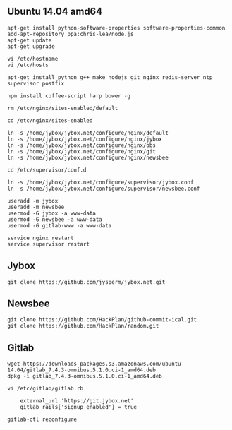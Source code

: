 ## Ubuntu 14.04 amd64

    apt-get install python-software-properties software-properties-common
    add-apt-repository ppa:chris-lea/node.js
    apt-get update
    apt-get upgrade

    vi /etc/hostname
    vi /etc/hosts

    apt-get install python g++ make nodejs git nginx redis-server ntp supervisor postfix

    npm install coffee-script harp bower -g

    rm /etc/nginx/sites-enabled/default

    cd /etc/nginx/sites-enabled

    ln -s /home/jybox/jybox.net/configure/nginx/default
    ln -s /home/jybox/jybox.net/configure/nginx/jybox
    ln -s /home/jybox/jybox.net/configure/nginx/bbs
    ln -s /home/jybox/jybox.net/configure/nginx/git
    ln -s /home/jybox/jybox.net/configure/nginx/newsbee

    cd /etc/supervisor/conf.d

    ln -s /home/jybox/jybox.net/configure/supervisor/jybox.conf
    ln -s /home/jybox/jybox.net/configure/supervisor/newsbee.conf

    useradd -m jybox
    useradd -m newsbee
    usermod -G jybox -a www-data
    usermod -G newsbee -a www-data
    usermod -G gitlab-www -a www-data

    service nginx restart
    service supervisor restart

## Jybox

    git clone https://github.com/jysperm/jybox.net.git

## Newsbee

    git clone https://github.com/HackPlan/github-commit-ical.git
    git clone https://github.com/HackPlan/random.git

## Gitlab

    wget https://downloads-packages.s3.amazonaws.com/ubuntu-14.04/gitlab_7.4.3-omnibus.5.1.0.ci-1_amd64.deb
    dpkg -i gitlab_7.4.3-omnibus.5.1.0.ci-1_amd64.deb

    vi /etc/gitlab/gitlab.rb

        external_url 'https://git.jybox.net'
        gitlab_rails['signup_enabled'] = true

    gitlab-ctl reconfigure

